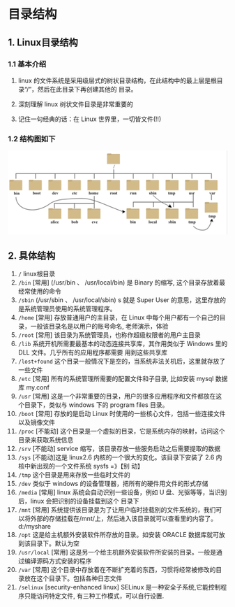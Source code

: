 # 目录结构



## 1. Linux目录结构

### 1.1 基本介绍

1. linux 的文件系统是采用级层式的树状目录结构，在此结构中的最上层是根目录“/”，然后在此目录下再创建其他的 目录。

2. 深刻理解 linux 树状文件目录是非常重要的

3. 记住一句经典的话：在 Linux 世界里，一切皆文件(!!)

   

### 1.2 结构图如下

![image-20201215164839518](assets/image-20201215164839518.png)



## 2. 具体结构

1. `/` linux根目录
2. `/bin` [常用] (/usr/bin 、 /usr/local/bin) 是 Binary 的缩写, 这个目录存放着最经常使用的命令 
3. `/sbin` (/usr/sbin 、 /usr/local/sbin) s 就是 Super User 的意思，这里存放的是系统管理员使用的系统管理程序。 
4. `/home` [常用] 存放普通用户的主目录，在 Linux 中每个用户都有一个自己的目录，一般该目录名是以用户的账号命名, 老师演示，体验
5. `/root` [常用] 该目录为系统管理员，也称作超级权限者的用户主目录 
6. `/lib` 系统开机所需要最基本的动态连接共享库，其作用类似于 Windows 里的 DLL 文件。几乎所有的应用程序都需要 用到这些共享库 
7. `/lost+found` 这个目录一般情况下是空的，当系统非法关机后，这里就存放了一些文件 
8. `/etc` [常用] 所有的系统管理所需要的配置文件和子目录, 比如安装 mysql 数据库 my.conf 
9. `/usr` [常用] 这是一个非常重要的目录，用户的很多应用程序和文件都放在这个目录下，类似与 windows 下的 program files 目录。 
10. `/boot` [常用] 存放的是启动 Linux 时使用的一些核心文件，包括一些连接文件以及镜像文件 
11. `/proc` [不能动] 这个目录是一个虚拟的目录，它是系统内存的映射，访问这个目录来获取系统信息 
12. `/srv` [不能动] service 缩写，该目录存放一些服务启动之后需要提取的数据 
13. `/sys` [不能动]这是 linux2.6 内核的一个很大的变化。该目录下安装了 2.6 内核中新出现的一个文件系统 sysfs =》【别 动】 
14. `/tmp` 这个目录是用来存放一些临时文件的 
15. `/dev` 类似于 windows 的设备管理器，把所有的硬件用文件的形式存储 
16. `/media` [常用] linux 系统会自动识别一些设备，例如 U 盘、光驱等等，当识别后，linux 会把识别的设备挂载到这个 目录下 
17. `/mnt` [常用] 系统提供该目录是为了让用户临时挂载别的文件系统的，我们可以将外部的存储挂载在/mnt/上，然后进入该目录就可以查看里的内容了。 d:/myshare
18. `/opt` 这是给主机额外安装软件所存放的目录。如安装 ORACLE 数据库就可放到该目录下。默认为空 
19. `/usr/local` [常用] 这是另一个给主机额外安装软件所安装的目录。一般是通过编译源码方式安装的程序 
20. `/var` [常用] 这个目录中存放着在不断扩充着的东西，习惯将经常被修改的目录放在这个目录下。包括各种日志文件 
21. `/selinux` [security-enhanced linux] SELinux 是一种安全子系统,它能控制程序只能访问特定文件, 有三种工作模式，可以自行设置.





